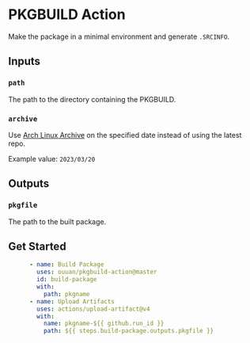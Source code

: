 # PKGBUILD Action

Make the package in a minimal environment and generate `.SRCINFO`.

## Inputs

### `path`

The path to the directory containing the PKGBUILD.

### `archive`

Use [Arch Linux Archive](https://wiki.archlinux.org/title/Arch_Linux_Archive) on the specified date instead of using the latest repo.

Example value: `2023/03/20`

## Outputs

### `pkgfile`

The path to the built package.

## Get Started

```yaml
      - name: Build Package
        uses: ouuan/pkgbuild-action@master
        id: build-package
        with:
          path: pkgname
      - name: Upload Artifacts
        uses: actions/upload-artifact@v4
        with:
          name: pkgname-${{ github.run_id }}
          path: ${{ steps.build-package.outputs.pkgfile }}
```
